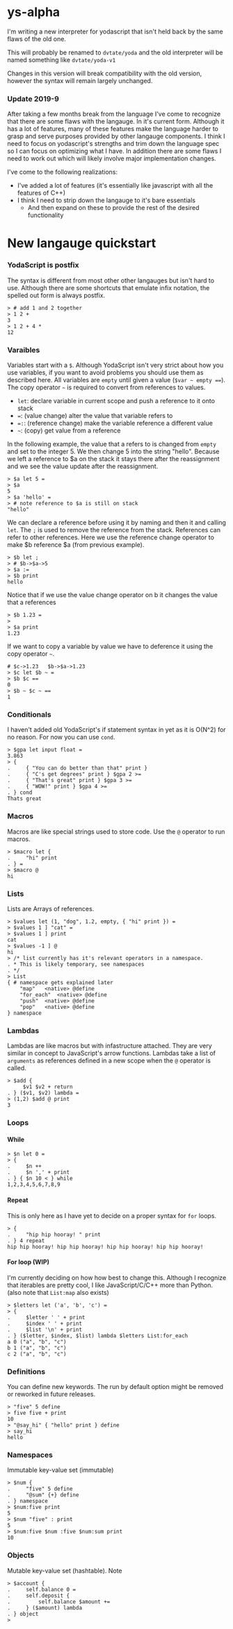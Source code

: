 # ys-alpha
I'm writing a new interpreter for yodascript that isn't held back by the same flaws of the old one.

This will probably be renamed to `dvtate/yoda` and the old interpreter will be named something like `dvtate/yoda-v1`

Changes in this version will break compatibility with the old version, however the syntax will remain largely unchanged.

### Update 2019-9
After taking a few months break from the language I've come to recognize that there are some flaws with the langauge. In it's current form. Although it has a lot of features, many of these features make the language harder to grasp and serve purposes provided by other langauge components. I think I need to focus on yodascript's strengths and trim down the language spec so I can focus on optimizing what I have. In addition there are some flaws I need to work out which will likely involve major implementation changes. 

I've come to the following realizations:
- I've added a lot of features (it's essentially like javascript with all the features of C++)
- I think I need to strip down the langauge to it's bare essentials
  - And then expand on these to provide the rest of the desired functionality


# New langauge quickstart

### YodaScript is postfix
The syntax is different from most other other langauges but isn't hard to use. Although there 
are some shortcuts that emulate infix notation, the spelled out form is always postfix.
```
> # add 1 and 2 together
> 1 2 + 
3
> 1 2 + 4 *
12
```

### Varaibles
Variables start with a `$`. Although YodaScript isn't very strict about how you use variables, if you want to avoid problems you should use them as described here. All variables are `empty` until given a value (`$var ~ empty ==`). The copy operator `~` is required to convert from references to values.
- `let`: declare variable in current scope and push a reference to it onto stack
- `=`: (value change) alter the value that variable refers to
- `=:`: (reference change) make the variable reference a different value
- `~`: (copy) get value from a reference

In the following example, the value that a refers to is changed from `empty` and set to the integer 5. We then change 5 into the string "hello". Because we left a reference to $a on the stack it stays there after the reassignment and we see the value update after the reassignment.
```
> $a let 5 = 
> $a
5
> $a 'hello' = 
> # note reference to $a is still on stack
"hello"
```

We can declare a reference before using it by naming and then it and calling `let`. The `;` is used to remove the reference from the stack. References can refer to other references. Here we use the reference change operator to make $b reference $a (from previous example).
```
> $b let ;
> # $b->$a->5 
> $a :=
> $b print
hello
```

Notice that if we use the value change operator on b it changes the value that a references
```
> $b 1.23 =
> 
> $a print
1.23
```

If we want to copy a variable by value we have to deference it using the copy operator `~`. 
```
# $c->1.23   $b->$a->1.23
> $c let $b ~ =
> $b $c ==
0
> $b ~ $c ~ ==
1
```

### Conditionals
I haven't added old YodaScript's if statement syntax in yet as it is O(N^2) for no reason. For now you can use `cond`. 
```
> $gpa let input float =
3.863
> {
.     { "You can do better than that" print }
.     { "C's get degrees" print } $gpa 2 >=
.     { "That's great" print } $gpa 3 >=
.     { "WOW!" print } $gpa 4 >=
. } cond
Thats great
```

### Macros
Macros are like special strings used to store code. Use the `@` operator to run macros.
```
> $macro let {
.     "hi" print
. } =
> $macro @
hi
```

### Lists
Lists are Arrays of references.
```
> $values let (1, "dog", 1.2, empty, { "hi" print }) =
> $values 1 ] "cat" =
> $values 1 ] print
cat
> $values -1 ] @
hi
> /* list currently has it's relevant operators in a namespace.
. * This is likely temporary, see namespaces
. */
> List
{ # namespace gets explained later
	"map"	<native> @define
	"for_each"	<native> @define
	"push"	<native> @define
	"pop"	<native> @define
} namespace
```

### Lambdas
Lambdas are like macros but with infastructure attached. They are very similar in concept to JavaScript's arrow functions. Lambdas take a list of `arguments` as references defined in a new scope when the `@` operator is called.
```
> $add {
     $v1 $v2 + return
. } ($v1, $v2) lambda =
> (1,2) $add @ print
3
```

### Loops

#### While
```
> $n let 0 =
> {
.     $n ++
.     $n ',' + print
. } { $n 10 < } while
1,2,3,4,5,6,7,8,9
```
#### Repeat
This is only here as I have yet to decide on a proper syntax for `for` loops.
```
> {
.     "hip hip hooray! " print
. } 4 repeat
hip hip hooray! hip hip hooray! hip hip hooray! hip hip hooray!
```

#### For loop (WIP)
I'm currently deciding on how how best to change this. Although I recognize that iterables are pretty cool, I like JavaScript/C/C++ more than Python. (also note that `List:map` also exists)
```
> $letters let ('a', 'b', 'c') =
> {
.     $letter ' ' + print
.     $index ' ' + print
.     $list '\n' + print
. } ($letter, $index, $list) lambda $letters List:for_each
a 0 ("a", "b", "c")
b 1 ("a", "b", "c")
c 2 ("a", "b", "c")
```

### Definitions
You can define new keywords. The run by default option might be removed or reworked in future releases.
```
> "five" 5 define
> five five + print
10
> "@say_hi" { "hello" print } define
> say_hi
hello
```

### Namespaces
Immutable key-value set (immutable)
```
> $num {
.     "five" 5 define
.     "@sum" {+} define
. } namespace
> $num:five print
5
> $num "five" : print
5
> $num:five $num :five $num:sum print
10
```

### Objects
Mutable key-value set (hashtable). Note 
```
> $account {
.     self.balance 0 =
.     self.deposit {
.         self.balance $amount +=
.     } ($amount) lambda
. } object
> 
```

